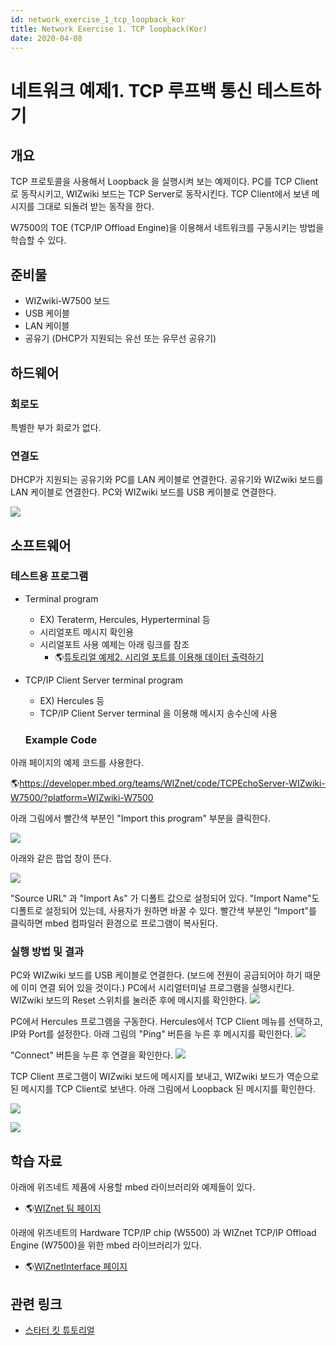 ```yaml
---
id: network_exercise_1_tcp_loopback_kor
title: Network Exercise 1. TCP loopback(Kor)
date: 2020-04-08
---
```



# 네트워크 예제1. TCP 루프백 통신 테스트하기

## 개요

TCP 프로토콜을 사용해서 Loopback 을 실행시켜 보는 예제이다. PC를 TCP Client로 동작시키고, WIZwiki
보드는 TCP Server로 동작시킨다. TCP Client에서 보낸 메시지를 그대로 되돌려 받는 동작을 한다.

W7500의 TOE (TCP/IP Offload Engine)을 이용해서 네트워크를 구동시키는 방법을 학습할 수 있다.


## 준비물

  - WIZwiki-W7500 보드
  - USB 케이블
  - LAN 케이블
  - 공유기 (DHCP가 지원되는 유선 또는 유무선 공유기)

## 하드웨어

### 회로도

특별한 부가 회로가 없다.

### 연결도

DHCP가 지원되는 공유기와 PC를 LAN 케이블로 연결한다. 공유기와 WIZwiki 보드를 LAN 케이블로 연결한다. PC와
WIZwiki 보드를 USB 케이블로 연결한다.

![](/img/products/wizwiki_mbed_kit/kit_en/tcp_loopback_system_config_en.png)


## 소프트웨어

### 테스트용 프로그램

  - Terminal program
      - EX) Teraterm, Hercules, Hyperterminal 등
      - 시리얼포트 메시지 확인용
      - 시리얼포트 사용 예제는 아래 링크를 참조
          - 🌎[튜토리얼 예제2. 시리얼 포트를 이용해 데이터
            출력하기](Tutorial(Kor).md)



  - TCP/IP Client Server terminal program
      - EX) Hercules 등
      - TCP/IP Client Server terminal 을 이용해 메시지 송수신에 사용
      
      ### Example Code

아래 페이지의 예제 코드를 사용한다.

🌎https://developer.mbed.org/teams/WIZnet/code/TCPEchoServer-WIZwiki-W7500/?platform=WIZwiki-W7500

아래 그림에서 빨간색 부분인 "Import this program" 부분을 클릭한다.

![](/img/products/wizwiki_mbed_kit/kit_en/ex_tcp_loop_1.jpg)

아래와 같은 팝업 창이 뜬다.

![](/img/products/wizwiki_mbed_kit/kit_en/ex_tcp_loop_2.jpg)

"Source URL" 과 "Import As" 가 디폴트 값으로 설정되어 있다. "Import Name"도 디폴트로 설정되어
있는데, 사용자가 원하면 바꿀 수 있다. 빨간색 부분인 "Import"를 클릭하면 mbed 컴파일러 환경으로 프로그램이
복사된다.


### 실행 방법 및 결과

PC와 WIZwiki 보드를 USB 케이블로 연결한다. (보드에 전원이 공급되어야 하기 때문에 이미 연결 되어 있을 것이다.)
PC에서 시리얼터미널 프로그램을 실행시킨다. WIZwiki 보드의 Reset 스위치를 눌러준 후에 메시지를 확인한다.
![](/img/products/wizwiki_mbed_kit/kit_en/ex_tcp_loop_server1.jpg)

PC에서 Hercules 프로그램을 구동한다. Hercules에서 TCP Client 메뉴를 선택하고, IP와 Port를
설정한다. 아래 그림의 "Ping" 버튼을 누른 후 메시지를 확인한다.
![](/img/products/wizwiki_mbed_kit/kit_en/ex_tcp_loop_client1.jpg)

"Connect" 버튼을 누른 후 연결을 확인한다.
![](/img/products/wizwiki_mbed_kit/kit_en/ex_tcp_loop_client2.jpg)

TCP Client 프로그램이 WIZwiki 보드에 메시지를 보내고, WIZwiki 보드가 역순으로 된 메시지를 TCP
Client로 보낸다. 아래 그림에서 Loopback 된 메시지를 확인한다.

![](/img/products/wizwiki_mbed_kit/kit_en/ex_tcp_loop_client3.jpg)

![](/img/products/wizwiki_mbed_kit/kit_en/ex_tcp_loop_server2.jpg)


## 학습 자료

아래에 위즈네트 제품에 사용할 mbed 라이브러리와 예제들이 있다.

  - 🌎[WIZnet 팀 페이지](https://developer.mbed.org/teams/WIZnet/)

아래에 위즈네트의 Hardware TCP/IP chip (W5500) 과 WIZnet TCP/IP Offload Engine
(W7500)을 위한 mbed 라이브러리가 있다.

  - 🌎[WIZnetInterface 페이지](https://developer.mbed.org/teams/WIZnet/code/WIZnetInterface/)
    

## 관련 링크

   * [스타터 킷 튜토리얼](Tutorial(Kor).md)
